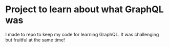 # Project to learn about what GraphQL was

I made to repo to keep my code for learning GraphQL. It was challenging but fruitful at the same time!
